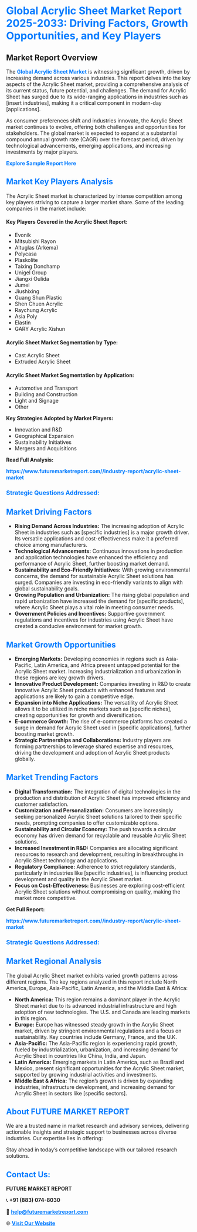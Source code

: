 <h1 style="color: #007BFF;">Global Acrylic Sheet Market Report 2025-2033: Driving Factors, Growth Opportunities, and Key Players</h1>

<section id="overview">
<h2>Market Report Overview</h2>
<p>The <a href="https://www.futuremarketreport.com//industry-report/acrylic-sheet-market" style="color: #007BFF; text-decoration: none;"><strong>Global Acrylic Sheet Market</strong></a> is witnessing significant growth, driven by increasing demand across various industries. This report delves into the key aspects of the Acrylic Sheet market, providing a comprehensive analysis of its current status, future potential, and challenges. The demand for Acrylic Sheet has surged due to its wide-ranging applications in industries such as [insert industries], making it a critical component in modern-day [applications].</p>
<p>As consumer preferences shift and industries innovate, the Acrylic Sheet market continues to evolve, offering both challenges and opportunities for stakeholders. The global market is expected to expand at a substantial compound annual growth rate (CAGR) over the forecast period, driven by technological advancements, emerging applications, and increasing investments by major players.</p>
</section>

<section id="overview">
<p><a href="https://www.futuremarketreport.com//request-sample/reportId=63081" style="color: #007BFF; text-decoration: none;"><strong>Explore Sample Report Here</strong></a></p>
</section>

<section id="key-players">
<h2 style="color: #007BFF;">Market Key Players Analysis</h2>
<p>The Acrylic Sheet market is characterized by intense competition among key players striving to capture a larger market share. Some of the leading companies in the market include:</p>
<h4>Key Players Covered in the Acrylic Sheet Report:</h4>
<ul><li>Evonik</li><li>Mitsubishi Rayon</li><li>Altuglas (Arkema)</li><li>Polycasa</li><li>Plaskolite</li><li>Taixing Donchamp</li><li>Unigel Group</li><li>Jiangxi Oulida</li><li>Jumei</li><li>Jiushixing</li><li>Guang Shun Plastic</li><li>Shen Chuen Acrylic</li><li>Raychung Acrylic</li><li>Asia Poly</li><li>Elastin</li><li>GARY Acrylic Xishun</li></ul>
<h4>Acrylic Sheet Market Segmentation by Type:</h4>
<ul><li>Cast Acrylic Sheet</li><li>Extruded Acrylic Sheet</li></ul>

<h4>Acrylic Sheet Market Segmentation by Application:</h4>
<ul><li>Automotive and Transport</li><li>Building and Construction</li><li>Light and Signage</li><li>Other</li></ul>
<p><strong>Key Strategies Adopted by Market Players:</strong></p>
<ul>
<li>Innovation and R&D</li>
<li>Geographical Expansion</li>
<li>Sustainability Initiatives</li>
<li>Mergers and Acquisitions</li>
</ul>
</section>

<section>
<p><strong>Read Full Analysis: </strong></p><a href="https://www.futuremarketreport.com//industry-report/acrylic-sheet-market" style="color: #007BFF; text-decoration: none;"><strong>https://www.futuremarketreport.com//industry-report/acrylic-sheet-market</strong></a>
<h3 style="color: #007BFF;">Strategic Questions Addressed:</h3>
</section>

<section id="driving-factors">
<h2 style="color: #007BFF;">Market Driving Factors</h2>
<ul>
<li><strong>Rising Demand Across Industries:</strong> The increasing adoption of Acrylic Sheet in industries such as [specific industries] is a major growth driver. Its versatile applications and cost-effectiveness make it a preferred choice among manufacturers.</li>
<li><strong>Technological Advancements:</strong> Continuous innovations in production and application technologies have enhanced the efficiency and performance of Acrylic Sheet, further boosting market demand.</li>
<li><strong>Sustainability and Eco-Friendly Initiatives:</strong> With growing environmental concerns, the demand for sustainable Acrylic Sheet solutions has surged. Companies are investing in eco-friendly variants to align with global sustainability goals.</li>
<li><strong>Growing Population and Urbanization:</strong> The rising global population and rapid urbanization have increased the demand for [specific products], where Acrylic Sheet plays a vital role in meeting consumer needs.</li>
<li><strong>Government Policies and Incentives:</strong> Supportive government regulations and incentives for industries using Acrylic Sheet have created a conducive environment for market growth.</li>
</ul>
</section>

<section id="growth-opportunities">
<h2 style="color: #007BFF;">Market Growth Opportunities</h2>
<ul>
<li><strong>Emerging Markets:</strong> Developing economies in regions such as Asia-Pacific, Latin America, and Africa present untapped potential for the Acrylic Sheet market. Increasing industrialization and urbanization in these regions are key growth drivers.</li>
<li><strong>Innovative Product Development:</strong> Companies investing in R&D to create innovative Acrylic Sheet products with enhanced features and applications are likely to gain a competitive edge.</li>
<li><strong>Expansion into Niche Applications:</strong> The versatility of Acrylic Sheet allows it to be utilized in niche markets such as [specific niches], creating opportunities for growth and diversification.</li>
<li><strong>E-commerce Growth:</strong> The rise of e-commerce platforms has created a surge in demand for Acrylic Sheet used in [specific applications], further boosting market growth.</li>
<li><strong>Strategic Partnerships and Collaborations:</strong> Industry players are forming partnerships to leverage shared expertise and resources, driving the development and adoption of Acrylic Sheet products globally.</li>
</ul>
</section>

<section id="trending-factors">
<h2 style="color: #007BFF;">Market Trending Factors</h2>
<ul>
<li><strong>Digital Transformation:</strong> The integration of digital technologies in the production and distribution of Acrylic Sheet has improved efficiency and customer satisfaction.</li>
<li><strong>Customization and Personalization:</strong> Consumers are increasingly seeking personalized Acrylic Sheet solutions tailored to their specific needs, prompting companies to offer customizable options.</li>
<li><strong>Sustainability and Circular Economy:</strong> The push towards a circular economy has driven demand for recyclable and reusable Acrylic Sheet solutions.</li>
<li><strong>Increased Investment in R&D:</strong> Companies are allocating significant resources to research and development, resulting in breakthroughs in Acrylic Sheet technology and applications.</li>
<li><strong>Regulatory Compliance:</strong> Adherence to strict regulatory standards, particularly in industries like [specific industries], is influencing product development and quality in the Acrylic Sheet market.</li>
<li><strong>Focus on Cost-Effectiveness:</strong> Businesses are exploring cost-efficient Acrylic Sheet solutions without compromising on quality, making the market more competitive.</li>
</ul>
</section>

<section>
<p><strong>Get Full Report: </strong></p><a href="https://www.futuremarketreport.com//industry-report/acrylic-sheet-market" style="color: #007BFF; text-decoration: none;"><strong>https://www.futuremarketreport.com//industry-report/acrylic-sheet-market</strong></a>
<h3 style="color: #007BFF;">Strategic Questions Addressed:</h3>
</section>


<section id="regional-analysis">
<h2 style="color: #007BFF;">Market Regional Analysis</h2>
<p>The global Acrylic Sheet market exhibits varied growth patterns across different regions. The key regions analyzed in this report include North America, Europe, Asia-Pacific, Latin America, and the Middle East & Africa:</p>
<ul>
<li><strong>North America:</strong> This region remains a dominant player in the Acrylic Sheet market due to its advanced industrial infrastructure and high adoption of new technologies. The U.S. and Canada are leading markets in this region.</li>
<li><strong>Europe:</strong> Europe has witnessed steady growth in the Acrylic Sheet market, driven by stringent environmental regulations and a focus on sustainability. Key countries include Germany, France, and the U.K.</li>
<li><strong>Asia-Pacific:</strong> The Asia-Pacific region is experiencing rapid growth, fueled by industrialization, urbanization, and increasing demand for Acrylic Sheet in countries like China, India, and Japan.</li>
<li><strong>Latin America:</strong> Emerging markets in Latin America, such as Brazil and Mexico, present significant opportunities for the Acrylic Sheet market, supported by growing industrial activities and investments.</li>
<li><strong>Middle East & Africa:</strong> The region’s growth is driven by expanding industries, infrastructure development, and increasing demand for Acrylic Sheet in sectors like [specific sectors].</li>
</ul>
</section>

<footer>
<h2 style="color: #007BFF;">About FUTURE MARKET REPORT</h2>
<p>We are a trusted name in market research and advisory services, delivering actionable insights and strategic support to businesses across diverse industries. Our expertise lies in offering:</p>

<p>Stay ahead in today’s competitive landscape with our tailored research solutions.</p>

<h2 style="color: #007BFF;">Contact Us:</h2>
<p><strong>FUTURE MARKET REPORT</strong></p>
<p>📞 <strong>+91 (883) 074-8030</strong></p>
<p>📧 <strong><a href="mailto:help@futuremarketreport.com" style="color: #007BFF;">help@futuremarketreport.com</a></strong></p>
<p>🌐 <strong><a href="https://www.futuremarketreport.com/" style="color: #007BFF;">Visit Our Website</a></strong></p>
</footer>